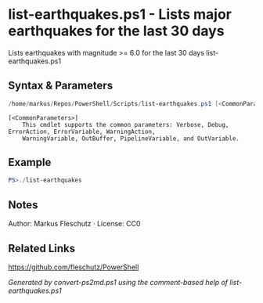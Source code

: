 # list-earthquakes.ps1 - Lists major earthquakes for the last 30 days

Lists earthquakes with magnitude >= 6.0 for the last 30 days
list-earthquakes.ps1

## Syntax & Parameters
```powershell
/home/markus/Repos/PowerShell/Scripts/list-earthquakes.ps1 [<CommonParameters>]
```

```
[<CommonParameters>]
    This cmdlet supports the common parameters: Verbose, Debug, ErrorAction, ErrorVariable, WarningAction, 
    WarningVariable, OutBuffer, PipelineVariable, and OutVariable.
```

## Example
```powershell
PS>./list-earthquakes
```


## Notes
Author: Markus Fleschutz · License: CC0

## Related Links
https://github.com/fleschutz/PowerShell

*Generated by convert-ps2md.ps1 using the comment-based help of list-earthquakes.ps1*
